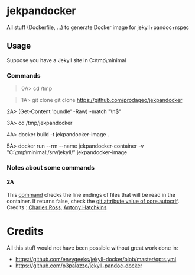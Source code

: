 # jekpandocker
All stuff (Dockerfile, ...) to generate Docker image for jekyll+pandoc+rspec

## Usage
Suppose you have a Jekyll site in C:\tmp\minimal

### Commands
> 0A> cd /tmp

> 1A> git clone git clone https://github.com/prodageo/jekpandocker

2A> (Get-Content 'bundle' -Raw) -match "\n$"

3A> cd /tmp/jekpandocker

4A> docker build -t jekpandocker-image .

5A> docker run --rm --name jekpandocker-container -v "C:\tmp\minimal\:/srv/jekyll/" jekpandocker-image

### Notes about some commands
#### 2A
This [command](https://stackoverflow.com/a/54335814/12824964) checks the line endings of files that will be read in the container. If returns false, check the [git attribute value of core.autocrlf](https://stackoverflow.com/a/20653073/12824964).
Credits : [Charles Ross](https://stackoverflow.com/users/1337544/charles-ross), [Antony Hatchkins](https://stackoverflow.com/users/237105/antony-hatchkins)

# Credits
All this stuff would not have been possible without great work done in:
- https://github.com/envygeeks/jekyll-docker/blob/master/opts.yml
- https://github.com/p3palazzo/jekyll-pandoc-docker

